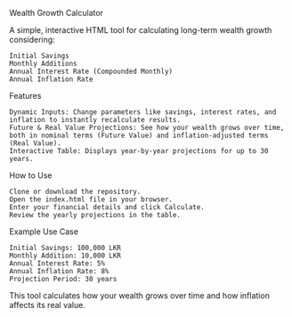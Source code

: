 Wealth Growth Calculator

A simple, interactive HTML tool for calculating long-term wealth growth considering:

    Initial Savings
    Monthly Additions
    Annual Interest Rate (Compounded Monthly)
    Annual Inflation Rate

Features

    Dynamic Inputs: Change parameters like savings, interest rates, and inflation to instantly recalculate results.
    Future & Real Value Projections: See how your wealth grows over time, both in nominal terms (Future Value) and inflation-adjusted terms (Real Value).
    Interactive Table: Displays year-by-year projections for up to 30 years.

How to Use

    Clone or download the repository.
    Open the index.html file in your browser.
    Enter your financial details and click Calculate.
    Review the yearly projections in the table.

Example Use Case

    Initial Savings: 100,000 LKR
    Monthly Addition: 10,000 LKR
    Annual Interest Rate: 5%
    Annual Inflation Rate: 8%
    Projection Period: 30 years

This tool calculates how your wealth grows over time and how inflation affects its real value.
